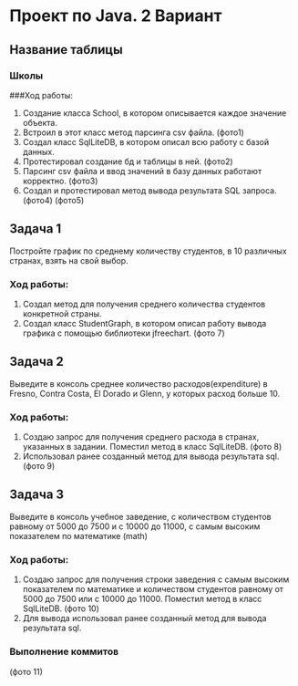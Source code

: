 # Проект по Java. 2 Вариант
## Название таблицы
### Школы
###Ход работы:
1. Создание класса School, в котором описывается каждое значение объекта. 
2. Встроил в этот класс метод парсинга csv файла.
(фото1)
3. Создал класс SqlLiteDB, в котором описал всю работу с базой данных.
4. Протестировал создание бд и таблицы в ней.
(фото2)
5. Парсинг csv файла и ввод значений в базу данных работают корректно.
(фото3)
6. Создал и протестировал метод вывода результата SQL запроса.
(фото4)
(фото5)

## Задача 1
Постройте график по среднему количеству студентов, в 10 различных странах, взять на свой выбор.
### Ход работы:
1. Создал метод для получения среднего количества студентов конкретной страны.
2. Создал класс StudentGraph, в котором описал работу вывода графика с помощью библиотеки jfreechart.
(фото 7)

## Задача 2
Выведите в консоль среднее количество расходов(expenditure) в Fresno, Contra Costa, El Dorado и Glenn, у которых расход больше 10.
### Ход работы:
1. Создаю запрос для получения среднего расхода в странах, указанных в задании. Поместил метод в класс SqlLiteDB.
(фото 8)
2. Использовал ранее созданный метод для вывода результата sql.
(фото 9)

## Задача 3
Выведите в консоль учебное заведение, с количеством студентов равному от 5000 до 7500 и с 10000 до 11000, с самым высоким показателем по математике (math)
### Ход работы:
1. Создаю запрос для получения строки заведения с самым высоким показателем по математике и количеством студентов равному от 5000 до 7500 или с 10000 до 11000. Поместил метод в класс SqlLiteDB.
(фото 10)
2. Для вывода использовал ранее созданный метод для вывода результата sql.

### Выполнение коммитов
(фото 11)
